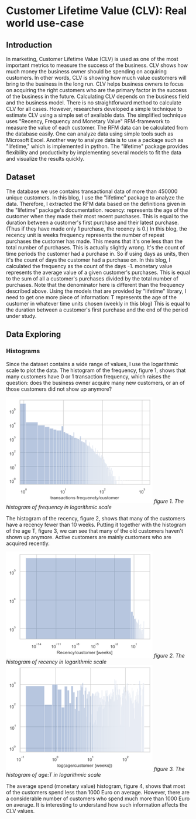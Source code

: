 # Customer Lifetime Value (CLV): Real world use-case

## Introduction

In marketing, Customer Lifetime Value (CLV) is used as one of the most important metrics to measure the success of the business. CLV shows how much money the business owner should be spending on acquiring customers. In other words, CLV is showing how much value customers will bring to the business in the long run.
CLV helps business owners to focus on acquiring the right customers who are the primary factor in the success of the business in the future.
Calculating CLV depends on the business field and the business model. There is no straightforward method to calculate CLV for all cases. However, researchers developed a simple technique to estimate CLV using a simple set of available data. The simplified technique uses "Recency, Frequency and Monetary Value" RFM-framework to measure the value of each customer.
The RFM data can be calculated from the database easily. One can analyze data using simple tools such as Microsoft Excel. Another way to analyze data is to use a package such as "lifetime," which is implemented in python. The "lifetime" package provides flexibility and productivity by implementing several models to fit the data and visualize the results quickly.

## Dataset

The database we use contains transactional data of more than 450000 unique customers. In this blog, I use the "lifetime" package to analyze the data. Therefore, I extracted the RFM data based on the definitions given in the "lifetime" package's documentation.
recency: represents the age of the customer when they made their most recent purchases. This is equal to the duration between a customer's first purchase and their latest purchase. (Thus if they have made only 1 purchase, the recency is 0.) In this blog, the recency unit is weeks
frequency represents the number of repeat purchases the customer has made. This means that it's one less than the total number of purchases. This is actually slightly wrong. It's the count of time periods the customer had a purchase in. So if using days as units, then it's the count of days the customer had a purchase on. In this blog, I calculated the frequency as the count of the days -1.
monetary value represents the average value of a given customer's purchases. This is equal to the sum of all a customer's purchases divided by the total number of purchases. Note that the denominator here is different than the frequency described above.
Using the models that are provided by "lifetime" library, I need to get one more piece of information:
T represents the age of the customer in whatever time units chosen (weekly in this blog) This is equal to the duration between a customer's first purchase and the end of the period under study.

## Data Exploring

### Histograms
Since the dataset contains a wide range of values, I use the logarithmic scale to plot the data. 
The histogram of the frequency, figure 1, shows that many customers have 0 or 1 transaction frequency, 
which raises the question: does the business owner acquire many new customers, or an of those customers did not show up anymore?

<img width="400" alt="figure 1. The histogram of frequency in logarithmic scale" src="./data/figures/clv_figures/fig1_frequency_hist.png">
<em>figure 1. The histogram of frequency in logarithmic scale</em>

The histogram of the recency, figure 2, shows that many of the customers have a recency fewer than 10 weeks. Putting it together with the histogram of the age 
T, figure 3, we can see that many of the old customers haven't shown up anymore. Active customers are mainly customers who are acquired recently.

<img width="400" alt="figure 2. The histogram of recency in logarithmic scale" src="./data/figures/clv_figures/fig2_recency_hist.png">
<em>figure 2. The histogram of recency in logarithmic scale</em>

<img width="400" alt="figure 3. The histogram of age:T in logarithmic scale" src="./data/figures/clv_figures/fig3_age_hist.png">
<em>figure 3. The histogram of age:T in logarithmic scale</em>

The average spend (monetary value) histogram, figure 4, shows that most of the customers spend less than 1000 Euro on average. However, there are a considerable number of customers who spend much more than 1000 Euro on average. 
It is interesting to understand how such information affects the CLV values.